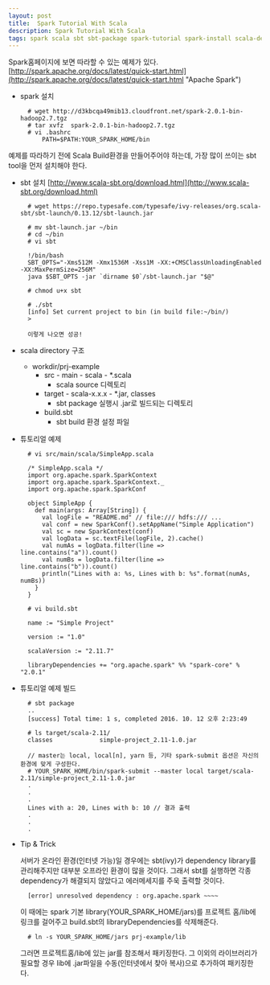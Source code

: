 ```yaml
---	
layout: post
title:  Spark Tutorial With Scala
description: Spark Tutorial With Scala
tags: spark scala sbt sbt-package spark-tutorial spark-install scala-dependency
---	
```


Spark홈페이지에 보면 따라할 수 있는 예제가 있다.
[http://spark.apache.org/docs/latest/quick-start.html](http://spark.apache.org/docs/latest/quick-start.html "Apache Spark")  

- spark 설치

		# wget http://d3kbcqa49mib13.cloudfront.net/spark-2.0.1-bin-hadoop2.7.tgz
		# tar xvfz  spark-2.0.1-bin-hadoop2.7.tgz
		# vi .bashrc
			PATH=$PATH:YOUR_SPARK_HOME/bin


예제를 따라하기 전에 Scala Build환경을 만들어주어야 하는데, 가장 많이 쓰이는 sbt tool을 먼저 설치해야 한다.

- sbt 설치 [http://www.scala-sbt.org/download.html](http://www.scala-sbt.org/download.html)


		# wget https://repo.typesafe.com/typesafe/ivy-releases/org.scala-sbt/sbt-launch/0.13.12/sbt-launch.jar

		# mv sbt-launch.jar ~/bin
		# cd ~/bin
		# vi sbt

		!/bin/bash
		SBT_OPTS="-Xms512M -Xmx1536M -Xss1M -XX:+CMSClassUnloadingEnabled -XX:MaxPermSize=256M"
		java $SBT_OPTS -jar `dirname $0`/sbt-launch.jar "$@"

		# chmod u+x sbt 

		# ./sbt
		[info] Set current project to bin (in build file:~/bin/)
		> 
		
		이렇게 나오면 성공!


- scala directory 구조
	
	- workdir/prj-example
		+ src - main - scala - *.scala            
			* scala source 디렉토리
		+ target - scala-x.x.x - *.jar, classes
			* sbt package 실행시 .jar로 빌드되는 디렉토리
		+ build.sbt
			* sbt build 환경 설정 파일

- 튜토리얼 예제 

		# vi src/main/scala/SimpleApp.scala

		/* SimpleApp.scala */
		import org.apache.spark.SparkContext
		import org.apache.spark.SparkContext._
		import org.apache.spark.SparkConf

		object SimpleApp {
		  def main(args: Array[String]) {
		    val logFile = "README.md" // file:/// hdfs:/// ...
		    val conf = new SparkConf().setAppName("Simple Application")
		    val sc = new SparkContext(conf)
		    val logData = sc.textFile(logFile, 2).cache()
		    val numAs = logData.filter(line => line.contains("a")).count()
		    val numBs = logData.filter(line => line.contains("b")).count()
		    println("Lines with a: %s, Lines with b: %s".format(numAs, numBs))
		  }
		}

		# vi build.sbt

		name := "Simple Project"

		version := "1.0"

		scalaVersion := "2.11.7"

		libraryDependencies += "org.apache.spark" %% "spark-core" % "2.0.1"

- 튜토리얼 예제 빌드

		# sbt package
		..
		[success] Total time: 1 s, completed 2016. 10. 12 오후 2:23:49

		# ls target/scala-2.11/
		classes				simple-project_2.11-1.0.jar

		// master는 local, local[n], yarn 등, 기타 spark-submit 옵션은 자신의 환경에 맞게 구성한다.
		# YOUR_SPARK_HOME/bin/spark-submit --master local target/scala-2.11/simple-project_2.11-1.0.jar
		.
		.
		.
		Lines with a: 20, Lines with b: 10 // 결과 출력
		.
		.
		.


- Tip & Trick
	
	서버가 온라인 환경(인터넷 가능)일 경우에는 sbt(ivy)가 dependency library를 관리해주지만 대부분 오프라인 환경이 많을 것이다. 
	그래서 sbt를 실행하면 각종 dependency가 해결되지 않았다고 에러메세지를 주욱 출력할 것이다.

		[error] unresolved dependency : org.apache.spark ~~~~

	이 때에는 spark 기본 library(YOUR_SPARK_HOME/jars)를 프로젝트 홈/lib에 링크를 걸어주고 build.sbt의 libraryDependencies를 삭제해준다.

		# ln -s YOUR_SPARK_HOME/jars prj-example/lib
		
	그러면 프로젝트홈/lib에 있는 jar를 참조해서 패키징한다. 
	그 이외의 라이브러리가 필요할 경우 lib에 .jar파일을 수동(인터넷에서 찾아 복사)으로 추가하여 패키징한다.

